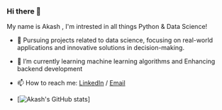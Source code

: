 ### Hi there 👋

My name is Akash , I'm intrested in all things Python & Data Science!


- 🔭 Pursuing projects related to data science, focusing on real-world applications and innovative solutions in decision-making.
- 🌱 I’m currently learning machine learning algorithms and Enhancing backend development
- 📫 How to reach me: [LinkedIn](https://www.linkedin.com/in/akash061/)  /   [Email](akashgautham@06gmail.com)

- [![Akash's GitHub stats](https://github-readme-stats.vercel.app/api?username=AkashDevelop&show_icons=true&theme=tokyonight&hide_rank=False)]

